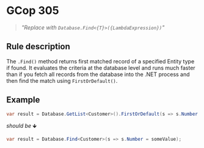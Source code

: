 ﻿# GCop 305

> *"Replace with `Database.Find<{T}>({LambdaExpression})`"*

## Rule description

The `.Find()` method returns first matched record of a specified Entity type if found. It evaluates the criteria at the database level and runs much faster than if you fetch all records from the database into the .NET process and then find the match using `FirstOrDefault()`.

## Example

```csharp
var result = Database.GetList<Customer>().FirstOrDefault(s => s.Number = someValue);
```

*should be* 🡻

```csharp
var result = Database.Find<Customer>(s => s.Number = someValue);
```
